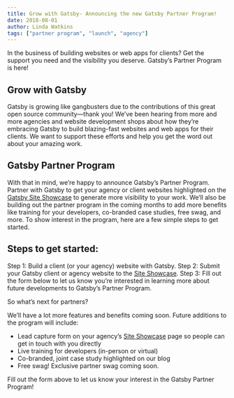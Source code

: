 ```yaml
---
title: Grow with Gatsby- Announcing the new Gatsby Partner Program!
date: 2018-08-01
author: Linda Watkins
tags: ["partner program", "launch", "agency"]
---
```


In the business of building websites or web apps for clients? Get the support you need and the visibility you deserve. Gatsby’s Partner Program is here! 

## Grow with Gatsby
Gatsby is growing like gangbusters due to the contributions of this great open source community—thank you! We’ve been hearing from more and more agencies and website development shops about how they’re embracing Gatsby to build blazing-fast websites and web apps for their clients. We want to support these efforts and help you get the word out about your amazing work. 

## Gatsby Partner Program
With that in mind, we’re happy to announce Gatsby’s Partner Program. Partner with Gatsby to get your agency or client websites highlighted on the [Gatsby Site Showcase](https://next.gatsbyjs.org/showcase/) to generate more visibility to your work. We’ll also be building out the partner program in the coming months to add more benefits like training for your developers, co-branded case studies, free swag, and more. To show interest in the program, here are a few simple steps to get started.

## Steps to get started:
Step 1: Build a client (or your agency) website with Gatsby.
Step 2: Submit your Gatsby client or agency website to the [Site Showcase](https://next.gatsbyjs.org/docs/site-showcase-submissions/).
Step 3: Fill out the form below to let us know you’re interested in learning more about future developments to Gatsby’s Partner Program. 

<!--[if lte IE 8]>
<script charset="utf-8" type="text/javascript" src="//js.hsforms.net/forms/v2-legacy.js"></script>
<![endif]-->
<script charset="utf-8" type="text/javascript" src="//js.hsforms.net/forms/v2.js"></script>
<script>
  hbspt.forms.create({
	portalId: "4731712",
	formId: "bbad5044-d31d-4473-bd57-62cb64fdc811",
	sfdcCampaignId: "701f4000000VDrYAAW"
});
</script>

So what’s next for partners?

We’ll have a lot more features and benefits coming soon. Future additions to the program will include:

* Lead capture form on your agency’s [Site Showcase](https://next.gatsbyjs.org/showcase/) page so people can get in touch with you directly
* Live training for developers (in-person or virtual)
* Co-branded, joint case study highlighted on our blog
* Free swag! Exclusive partner swag coming soon.

Fill out the form above to let us know your interest in the Gatsby Partner Program!

